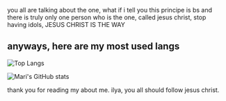 you all are talking about the one, what if i tell you this principe is bs and there is truly only one person who is the one, called jesus christ, stop having idols, JESUS CHRIST IS THE WAY

## anyways, here are my most used langs

![Top Langs](https://github-readme-stats.vercel.app/api/top-langs/?username=klover-rs&layout=donut)

![Mari's GitHub stats](https://github-readme-stats.vercel.app/api?username=klover-rs&show_icons=true&theme=radical)

thank you for reading my about me. ilya, you all should follow jesus christ.
